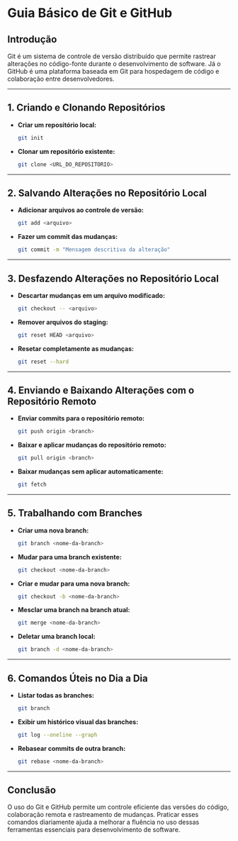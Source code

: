 # Guia Básico de Git e GitHub

## Introdução
Git é um sistema de controle de versão distribuído que permite rastrear alterações no código-fonte durante o desenvolvimento de software. Já o GitHub é uma plataforma baseada em Git para hospedagem de código e colaboração entre desenvolvedores.

---

## 1. Criando e Clonando Repositórios
- **Criar um repositório local:**
  ```sh
  git init
  ```
- **Clonar um repositório existente:**
  ```sh
  git clone <URL_DO_REPOSITORIO>
  ```

---

## 2. Salvando Alterações no Repositório Local
- **Adicionar arquivos ao controle de versão:**
  ```sh
  git add <arquivo>
  ```
- **Fazer um commit das mudanças:**
  ```sh
  git commit -m "Mensagem descritiva da alteração"
  ```

---

## 3. Desfazendo Alterações no Repositório Local
- **Descartar mudanças em um arquivo modificado:**
  ```sh
  git checkout -- <arquivo>
  ```
- **Remover arquivos do staging:**
  ```sh
  git reset HEAD <arquivo>
  ```
- **Resetar completamente as mudanças:**
  ```sh
  git reset --hard
  ```

---

## 4. Enviando e Baixando Alterações com o Repositório Remoto
- **Enviar commits para o repositório remoto:**
  ```sh
  git push origin <branch>
  ```
- **Baixar e aplicar mudanças do repositório remoto:**
  ```sh
  git pull origin <branch>
  ```
- **Baixar mudanças sem aplicar automaticamente:**
  ```sh
  git fetch
  ```

---

## 5. Trabalhando com Branches
- **Criar uma nova branch:**
  ```sh
  git branch <nome-da-branch>
  ```
- **Mudar para uma branch existente:**
  ```sh
  git checkout <nome-da-branch>
  ```
- **Criar e mudar para uma nova branch:**
  ```sh
  git checkout -b <nome-da-branch>
  ```
- **Mesclar uma branch na branch atual:**
  ```sh
  git merge <nome-da-branch>
  ```
- **Deletar uma branch local:**
  ```sh
  git branch -d <nome-da-branch>
  ```

---

## 6. Comandos Úteis no Dia a Dia
- **Listar todas as branches:**
  ```sh
  git branch
  ```
- **Exibir um histórico visual das branches:**
  ```sh
  git log --oneline --graph
  ```
- **Rebasear commits de outra branch:**
  ```sh
  git rebase <nome-da-branch>
  ```

---

## Conclusão
O uso do Git e GitHub permite um controle eficiente das versões do código, colaboração remota e rastreamento de mudanças. Praticar esses comandos diariamente ajuda a melhorar a fluência no uso dessas ferramentas essenciais para desenvolvimento de software.

